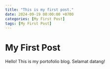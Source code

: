 ```yaml
---
title: "This is my first post."
date: 2024-09-19 00:00:00 +0700
categories: [My First Post]
tags: [My First Post]
---
```


# My First Post

Hello! This is my portofolio blog. Selamat datang!